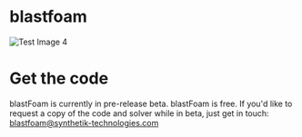 # blastfoam



![Test Image 4](https://images.squarespace-cdn.com/content/5cd70f7251f4d42cc8bd12de/1557600900124-W2CA3LOJE5I4J1Z71VS8/Logo+Synthetik+Black+HD.png)

# Get the code

blastFoam is currently in pre-release beta. blastFoam is free. If you'd like to request a copy of the code and solver while in beta, just get in touch: blastfoam@synthetik-technologies.com

